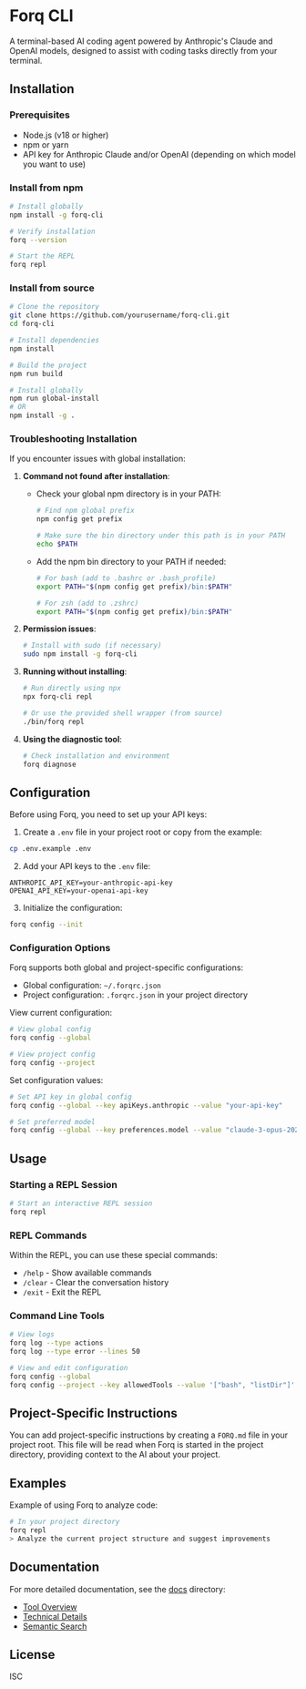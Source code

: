 # Forq CLI

A terminal-based AI coding agent powered by Anthropic's Claude and OpenAI models, designed to assist with coding tasks directly from your terminal.

## Installation

### Prerequisites

- Node.js (v18 or higher)
- npm or yarn
- API key for Anthropic Claude and/or OpenAI (depending on which model you want to use)

### Install from npm

```bash
# Install globally
npm install -g forq-cli

# Verify installation
forq --version

# Start the REPL
forq repl
```

### Install from source

```bash
# Clone the repository
git clone https://github.com/yourusername/forq-cli.git
cd forq-cli

# Install dependencies
npm install

# Build the project
npm run build

# Install globally
npm run global-install
# OR
npm install -g .
```

### Troubleshooting Installation

If you encounter issues with global installation:

1. **Command not found after installation**:

   - Check your global npm directory is in your PATH:

     ```bash
     # Find npm global prefix
     npm config get prefix

     # Make sure the bin directory under this path is in your PATH
     echo $PATH
     ```

   - Add the npm bin directory to your PATH if needed:

     ```bash
     # For bash (add to .bashrc or .bash_profile)
     export PATH="$(npm config get prefix)/bin:$PATH"

     # For zsh (add to .zshrc)
     export PATH="$(npm config get prefix)/bin:$PATH"
     ```

2. **Permission issues**:

   ```bash
   # Install with sudo (if necessary)
   sudo npm install -g forq-cli
   ```

3. **Running without installing**:

   ```bash
   # Run directly using npx
   npx forq-cli repl

   # Or use the provided shell wrapper (from source)
   ./bin/forq repl
   ```

4. **Using the diagnostic tool**:
   ```bash
   # Check installation and environment
   forq diagnose
   ```

## Configuration

Before using Forq, you need to set up your API keys:

1. Create a `.env` file in your project root or copy from the example:

```bash
cp .env.example .env
```

2. Add your API keys to the `.env` file:

```
ANTHROPIC_API_KEY=your-anthropic-api-key
OPENAI_API_KEY=your-openai-api-key
```

3. Initialize the configuration:

```bash
forq config --init
```

### Configuration Options

Forq supports both global and project-specific configurations:

- Global configuration: `~/.forqrc.json`
- Project configuration: `.forqrc.json` in your project directory

View current configuration:

```bash
# View global config
forq config --global

# View project config
forq config --project
```

Set configuration values:

```bash
# Set API key in global config
forq config --global --key apiKeys.anthropic --value "your-api-key"

# Set preferred model
forq config --global --key preferences.model --value "claude-3-opus-20240229"
```

## Usage

### Starting a REPL Session

```bash
# Start an interactive REPL session
forq repl
```

### REPL Commands

Within the REPL, you can use these special commands:

- `/help` - Show available commands
- `/clear` - Clear the conversation history
- `/exit` - Exit the REPL

### Command Line Tools

```bash
# View logs
forq log --type actions
forq log --type error --lines 50

# View and edit configuration
forq config --global
forq config --project --key allowedTools --value '["bash", "listDir"]'
```

## Project-Specific Instructions

You can add project-specific instructions by creating a `FORQ.md` file in your project root. This file will be read when Forq is started in the project directory, providing context to the AI about your project.

## Examples

Example of using Forq to analyze code:

```bash
# In your project directory
forq repl
> Analyze the current project structure and suggest improvements
```

## Documentation

For more detailed documentation, see the [docs](./docs) directory:

- [Tool Overview](./docs/tool-overview.md)
- [Technical Details](./docs/technical-details.md)
- [Semantic Search](./docs/semantic-search.md)

## License

ISC
